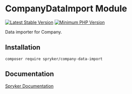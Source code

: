# CompanyDataImport Module
[![Latest Stable Version](https://poser.pugx.org/spryker/company-data-import/v/stable.svg)](https://packagist.org/packages/spryker/company-data-import)
[![Minimum PHP Version](https://img.shields.io/badge/php-%3E%3D%208.1-8892BF.svg)](https://php.net/)

Data importer for Company.

## Installation

```
composer require spryker/company-data-import
```

## Documentation

[Spryker Documentation](https://docs.spryker.com)
